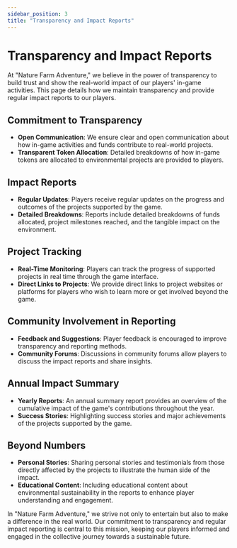 ```yaml
---
sidebar_position: 3
title: "Transparency and Impact Reports"
---
```


# Transparency and Impact Reports

At "Nature Farm Adventure," we believe in the power of transparency to build trust and show the real-world impact of our players' in-game activities. This page details how we maintain transparency and provide regular impact reports to our players.

## Commitment to Transparency

- **Open Communication**: We ensure clear and open communication about how in-game activities and funds contribute to real-world projects.
- **Transparent Token Allocation**: Detailed breakdowns of how in-game tokens are allocated to environmental projects are provided to players.

## Impact Reports

- **Regular Updates**: Players receive regular updates on the progress and outcomes of the projects supported by the game.
- **Detailed Breakdowns**: Reports include detailed breakdowns of funds allocated, project milestones reached, and the tangible impact on the environment.

## Project Tracking

- **Real-Time Monitoring**: Players can track the progress of supported projects in real time through the game interface.
- **Direct Links to Projects**: We provide direct links to project websites or platforms for players who wish to learn more or get involved beyond the game.

## Community Involvement in Reporting

- **Feedback and Suggestions**: Player feedback is encouraged to improve transparency and reporting methods.
- **Community Forums**: Discussions in community forums allow players to discuss the impact reports and share insights.

## Annual Impact Summary

- **Yearly Reports**: An annual summary report provides an overview of the cumulative impact of the game's contributions throughout the year.
- **Success Stories**: Highlighting success stories and major achievements of the projects supported by the game.

## Beyond Numbers

- **Personal Stories**: Sharing personal stories and testimonials from those directly affected by the projects to illustrate the human side of the impact.
- **Educational Content**: Including educational content about environmental sustainability in the reports to enhance player understanding and engagement.

In "Nature Farm Adventure," we strive not only to entertain but also to make a difference in the real world. Our commitment to transparency and regular impact reporting is central to this mission, keeping our players informed and engaged in the collective journey towards a sustainable future.
